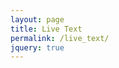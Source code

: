 ```yaml
---
layout: page
title: Live Text
permalink: /live_text/
jquery: true
---
```

<script src="https://ajax.googleapis.com/ajax/libs/jquery/3.1.1/jquery.min.js"></script>

<div id="content-stream"></div>

<script type="text/javascript">
'use strict';

document.session_status = null;

String.prototype.format = function()
{
   var content = this;
   for (var i=0; i < arguments.length; i++)
   {
        var replacement = '{' + i + '}';
        content = content.replace(replacement, arguments[i]);  
   }
   return content;
};

function initSession(){
  $.get( "https://api.github.com/users/kmichaelfox/gists", (data) => {
    for (let i in data){ 
      let gist = data[i];
      if (gist.files && gist.files[document.live_text_session_name]) {
        document.session_status = gist["id"];
        console.log('found the session! located at id: {0}'.format(document.session_status));
      }
    }
  });
  
  if (document.session_status === null) {
    document.getElementById("content-stream-textarea").value = 
      'There is no known session for this path: \"{0}\"'.format(document.live_text_session_name)
  };
};
function getSessionStatus() {
  $.get( "https://api.github.com/repos/kmichaelfox/kmichaelfox.github.io/commits", (data) => {console.log(data)});
};

$(document).ready(function textAreaLoad() {
  var textbox = document.createElement("textarea");
  textbox.id = "content-stream-textarea";
  textbox.value = "";
  document.live_text_session_name = window.location.search.slice(1).replace(new RegExp('%20', 'g'), '_');
  textbox.value += document.live_text_session_name;
  document.getElementById("content-stream").appendChild(textbox);
  initSession();
  //setInterval(function(){
  //    getSessionStatus(); // this will run after every 5 seconds
  //}, 5000);
});
</script>
